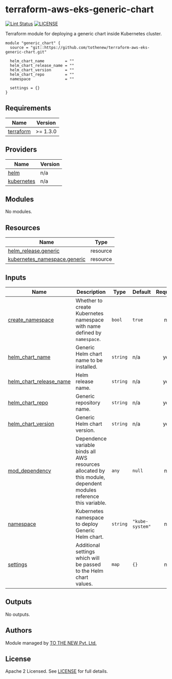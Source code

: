 # terraform-aws-eks-generic-chart

[![Lint Status](https://github.com/tothenew/terraform-aws-template/workflows/Lint/badge.svg)](https://github.com/tothenew/terraform-aws-template/actions)
[![LICENSE](https://img.shields.io/github/license/tothenew/terraform-aws-template)](https://github.com/tothenew/terraform-aws-template/blob/master/LICENSE)

Terraform module for deploying a generic chart inside Kubernetes cluster.

```
module "generic_chart" {
  source = "git::https://github.com/tothenew/terraform-aws-eks-generic-chart.git"

  helm_chart_name         = ""
  helm_chart_release_name = ""
  helm_chart_version      = ""
  helm_chart_repo         = ""
  namespace               = ""

  settings = {}
}
```

<!-- BEGIN_TF_DOCS -->
## Requirements

| Name | Version |
|------|---------|
| <a name="requirement_terraform"></a> [terraform](#requirement\_terraform) | >= 1.3.0 |

## Providers

| Name | Version |
|------|---------|
| <a name="provider_helm"></a> [helm](#provider\_helm) | n/a |
| <a name="provider_kubernetes"></a> [kubernetes](#provider\_kubernetes) | n/a |

## Modules

No modules.

## Resources

| Name | Type |
|------|------|
| [helm_release.generic](https://registry.terraform.io/providers/hashicorp/helm/latest/docs/resources/release) | resource |
| [kubernetes_namespace.generic](https://registry.terraform.io/providers/hashicorp/kubernetes/latest/docs/resources/namespace) | resource |

## Inputs

| Name | Description | Type | Default | Required |
|------|-------------|------|---------|:--------:|
| <a name="input_create_namespace"></a> [create\_namespace](#input\_create\_namespace) | Whether to create Kubernetes namespace with name defined by `namespace`. | `bool` | `true` | no |
| <a name="input_helm_chart_name"></a> [helm\_chart\_name](#input\_helm\_chart\_name) | Generic Helm chart name to be installed. | `string` | n/a | yes |
| <a name="input_helm_chart_release_name"></a> [helm\_chart\_release\_name](#input\_helm\_chart\_release\_name) | Helm release name. | `string` | n/a | yes |
| <a name="input_helm_chart_repo"></a> [helm\_chart\_repo](#input\_helm\_chart\_repo) | Generic repository name. | `string` | n/a | yes |
| <a name="input_helm_chart_version"></a> [helm\_chart\_version](#input\_helm\_chart\_version) | Generic Helm chart version. | `string` | n/a | yes |
| <a name="input_mod_dependency"></a> [mod\_dependency](#input\_mod\_dependency) | Dependence variable binds all AWS resources allocated by this module, dependent modules reference this variable. | `any` | `null` | no |
| <a name="input_namespace"></a> [namespace](#input\_namespace) | Kubernetes namespace to deploy Generic Helm chart. | `string` | `"kube-system"` | no |
| <a name="input_settings"></a> [settings](#input\_settings) | Additional settings which will be passed to the Helm chart values. | `map` | `{}` | no |

## Outputs

No outputs.
<!-- END_TF_DOCS -->

## Authors

Module managed by [TO THE NEW Pvt. Ltd.](https://github.com/tothenew)

## License

Apache 2 Licensed. See [LICENSE](https://github.com/tothenew/terraform-aws-template/blob/main/LICENSE) for full details.
